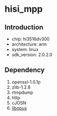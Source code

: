 # hisi_mpp

## Introduction

- chip: hi3516dv300
- architecture: arm
- system: linux
- sdk_version: 2.0.2.0

## Dependency

1. openssl-1.0.1p
2. zlib-1.2.8
3. rtmpdump
4. http
5. cJOSN
6. [libopus](https://www.opus-codec.org/)
